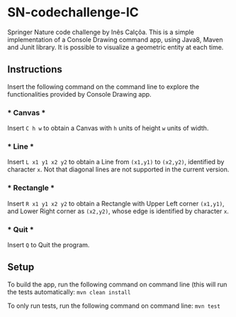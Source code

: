 # SN-codechallenge-IC
Springer Nature code challenge by Inês Calçôa.
This is a simple implementation of a Console Drawing command app, using Java8, Maven and Junit library. 
It is possible to visualize a geometric entity at each time. 


## Instructions

Insert the following command on the command line to explore the functionalities provided by Console Drawing app.

### * Canvas * 
Insert ````C h w```` to obtain a Canvas with ```h``` units of height ```w``` units of width.

### * Line *
Insert ````L x1 y1 x2 y2```` to obtain a Line from ```(x1,y1)``` to ```(x2,y2)```, identified by character ```x```.
Not that diagonal lines are not supported in the current version.

### * Rectangle *
Insert ````R x1 y1 x2 y2```` to obtain a Rectangle with Upper Left corner ```(x1,y1)```, and Lower Right corner as  ```(x2,y2)```, 
whose  edge is identified by character ```x```.

### * Quit *
Insert ```Q``` to Quit the program.

## Setup
To build the app, run the following command on command line (this will run the tests automatically:
    ```mvn clean install``` 
    
To only run tests, run the following command on command line:
        ```mvn test``` 
